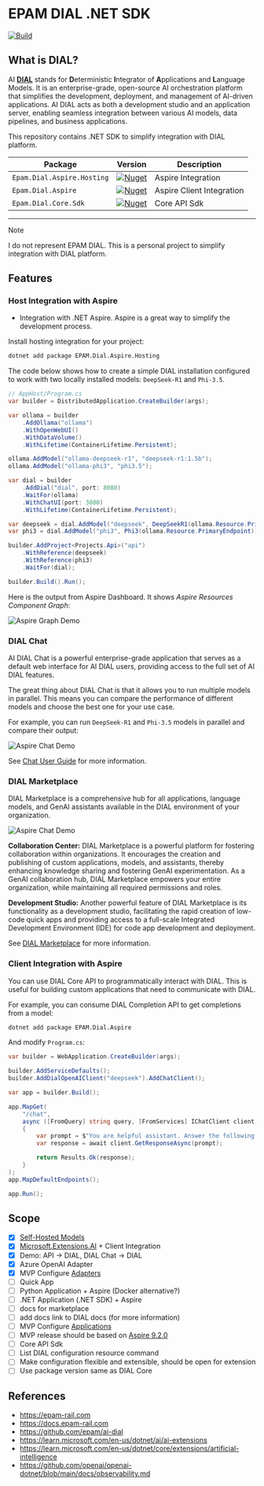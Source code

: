 # EPAM DIAL .NET SDK

[![Build](https://github.com/NikiforovAll/epam-dial-dotnet/actions/workflows/build.yml/badge.svg?branch=main)](https://github.com/NikiforovAll/epam-dial-dotnet/actions/workflows/build.yml)

## What is DIAL?

AI **[DIAL](https://epam-rail.com/platform)** stands for **D**eterministic **I**ntegrator of **A**pplications and **L**anguage Models. It is an enterprise-grade, open-source AI orchestration platform that simplifies the development, deployment, and management of AI-driven applications. AI DIAL acts as both a development studio and an application server, enabling seamless integration between various AI models, data pipelines, and business applications.

This repository contains .NET SDK to simplify integration with DIAL platform.

| Package                    | Version                                                                                                                      | Description               |
| -------------------------- | ---------------------------------------------------------------------------------------------------------------------------- | ------------------------- |
| `Epam.Dial.Aspire.Hosting` | [![Nuget](https://img.shields.io/nuget/v/Epam.Dial.Aspire.Hosting.svg)](https://nuget.org/packages/Epam.Dial.Aspire.Hosting) | Aspire Integration        |
| `Epam.Dial.Aspire`         | [![Nuget](https://img.shields.io/nuget/v/Epam.Dial.Aspire.svg)](https://nuget.org/packages/Epam.Dial.Aspire)                 | Aspire Client Integration |
| `Epam.Dial.Core.Sdk`       | [![Nuget](https://img.shields.io/nuget/v/Epam.Dial.Aspire.Hosting.svg)](https://nuget.org/packages/Epam.Dial.Aspire.Hosting) | Core API Sdk              |

---

> [!NOTE]
> I do not represent EPAM DIAL. This is a personal project to simplify integration with DIAL platform. 

## Features

### Host Integration with Aspire

* Integration with .NET Aspire. Aspire is a great way to simplify the development process.

Install hosting integration for your project:

```bash
dotnet add package EPAM.Dial.Aspire.Hosting
```

The code below shows how to create a simple DIAL installation configured to work with two locally installed models: `DeepSeek-R1` and `Phi-3.5`. 

```csharp
// AppHost/Program.cs
var builder = DistributedApplication.CreateBuilder(args);

var ollama = builder
    .AddOllama("ollama")
    .WithOpenWebUI()
    .WithDataVolume()
    .WithLifetime(ContainerLifetime.Persistent);

ollama.AddModel("ollama-deepseek-r1", "deepseek-r1:1.5b");
ollama.AddModel("ollama-phi3", "phi3.5");

var dial = builder
    .AddDial("dial", port: 8080)
    .WaitFor(ollama)
    .WithChatUI(port: 3000)
    .WithLifetime(ContainerLifetime.Persistent);

var deepseek = dial.AddModel("deepseek", DeepSeekR1(ollama.Resource.PrimaryEndpoint));
var phi3 = dial.AddModel("phi3", Phi3(ollama.Resource.PrimaryEndpoint));

builder.AddProject<Projects.Api>("api")
    .WithReference(deepseek)
    .WithReference(phi3)
    .WaitFor(dial);

builder.Build().Run();
```

Here is the output from Aspire Dashboard. It shows *Aspire Resources Component Graph*:

![Aspire Graph Demo](./assets/demo/aspire-graph-demo.png)

### DIAL Chat

AI DIAL Chat is a powerful enterprise-grade application that serves as a default web interface for AI DIAL users, providing access to the full set of AI DIAL features.

The great thing about DIAL Chat is that it allows you to run multiple models in parallel. This means you can compare the performance of different models and choose the best one for your use case. 

For example, you can run `DeepSeek-R1` and `Phi-3.5` models in parallel and compare their output:

![Aspire Chat Demo](./assets/demo/compare-models-demo.png)

See [Chat User Guide](https://docs.epam-rail.com/user-guide) for more information.


### DIAL Marketplace

DIAL Marketplace is a comprehensive hub for all applications, language models, and GenAI assistants available in the DIAL environment of your organization.

![Aspire Chat Demo](./assets/demo/marketplace-demo.png)

**Collaboration Center:**
DIAL Marketplace is a powerful platform for fostering collaboration within organizations. It encourages the creation and publishing of custom applications, models, and assistants, thereby enhancing knowledge sharing and fostering GenAI experimentation. As a GenAI collaboration hub, DIAL Marketplace empowers your entire organization, while maintaining all required permissions and roles.

**Development Studio:**
Another powerful feature of DIAL Marketplace is its functionality as a development studio, facilitating the rapid creation of low-code quick apps and providing access to a full-scale Integrated Development Environment (IDE) for code app development and deployment.



See [DIAL Marketplace](https://docs.epam-rail.com/marketplace) for more information.

### Client Integration with Aspire

You can use DIAL Core API to programmatically interact with DIAL. This is useful for building custom applications that need to communicate with DIAL.

For example, you can consume DIAL Completion API to get completions from a model: 

```bash
dotnet add package EPAM.Dial.Aspire
```

And modify `Program.cs`:

```csharp
var builder = WebApplication.CreateBuilder(args);

builder.AddServiceDefaults();
builder.AddDialOpenAIClient("deepseek").AddChatClient();

var app = builder.Build();

app.MapGet(
    "/chat",
    async ([FromQuery] string query, [FromServices] IChatClient client) =>
    {
        var prompt = $"You are helpful assistant. Answer the following question: '{query}'";
        var response = await client.GetResponseAsync(prompt);

        return Results.Ok(response);
    }
);
app.MapDefaultEndpoints();

app.Run();
```

## Scope

* [X] [Self-Hosted Models](https://docs.epam-rail.com/tutorials/quick-start-with-self-hosted-model)
* [X] [Microsoft.Extensions.AI](https://learn.microsoft.com/en-us/dotnet/ai/ai-extensions) + Client Integration
* [X] Demo: API -> DIAL, DIAL Chat -> DIAL
* [X] Azure OpenAI Adapter
* [X] MVP Configure [Adapters](https://docs.epam-rail.com/tutorials/quick-start-model)
* [ ] Quick App
* [ ] Python Application + Aspire (Docker alternative?)
* [ ] .NET Application (.NET SDK) + Aspire
* [ ] docs for marketplace
* [ ] add docs link to DIAL docs (for more information)
* [ ] MVP Configure [Applications](https://docs.epam-rail.com/tutorials/quick-start-with-application)
* [ ] MVP release should be based on [Aspire 9.2.0](https://www.nuget.org/packages/Aspire.Hosting)
* [ ] Core API Sdk
* [ ] List DIAL configuration resource command
* [ ] Make configuration flexible and extensible, should be open for extension
* [ ] Use package version same as DIAL Core

## References

* <https://epam-rail.com>
* <https://docs.epam-rail.com>
* <https://github.com/epam/ai-dial>
* <https://learn.microsoft.com/en-us/dotnet/ai/ai-extensions>
* <https://learn.microsoft.com/en-us/dotnet/core/extensions/artificial-intelligence>
* <https://github.com/openai/openai-dotnet/blob/main/docs/observability.md>
